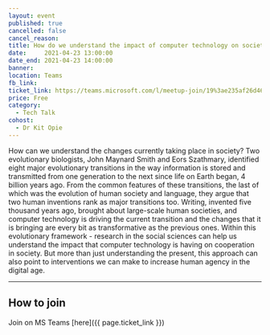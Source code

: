 ```yaml
---
layout: event
published: true
cancelled: false
cancel_reason:
title: How do we understand the impact of computer technology on society?
date:     2021-04-23 13:00:00
date_end: 2021-04-23 14:00:00
banner:
location: Teams
fb_link:
ticket_link: https://teams.microsoft.com/l/meetup-join/19%3ae235af26d46143b39a0d96ba8868edc0%40thread.tacv2/1618997788828?context=%7b%22Tid%22%3a%22b2e47f30-cd7d-4a4e-a5da-b18cf1a4151b%22%2c%22Oid%22%3a%220d659579-563a-463a-9d68-218e3c14fb80%22%7d
price: Free
category:
  - Tech Talk
cohost:
  - Dr Kit Opie
---
```

How can we understand the changes currently taking place in society? Two evolutionary biologists, John Maynard Smith and Eors Szathmary, identified eight major evolutionary transitions in the way information is stored and transmitted from one generation to the next since life on Earth began, 4 billion years ago. From the common features of these transitions, the last of which was the evolution of human society and language, they argue that two human inventions rank as major transitions too. Writing, invented five thousand years ago, brought about large-scale human societies, and computer technology is driving the current transition and the changes that it is bringing are every bit as transformative as the previous ones. Within this evolutionary framework - research in the social sciences can help us understand the impact that computer technology is having on cooperation in society. But more than just understanding the present, this approach can also point to interventions we can make to increase human agency in the digital age.

---
## How to join

Join on MS Teams [here]({{ page.ticket_link }})
